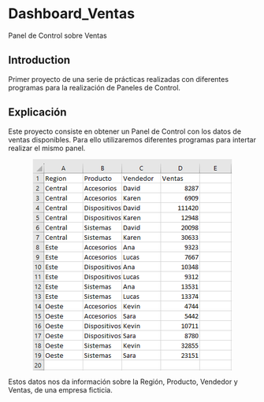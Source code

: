 # Dashboard_Ventas
Panel de Control sobre Ventas

## Introduction
Primer proyecto de una serie de prácticas realizadas con diferentes programas para la realización de Paneles de Control.

## Explicación
Este proyecto consiste en obtener un Panel de Control con los datos de ventas disponibles. Para ello utilizaremos diferentes programas para intertar realizar el mismo panel.

<img src="Ventas.PNG" style="display: block; margin: auto;">

Estos datos nos da información sobre la Región, Producto, Vendedor y Ventas, de una empresa ficticia.
